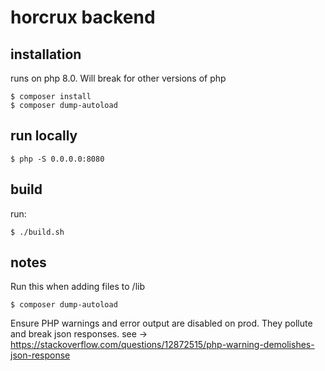 # horcrux backend

## installation

runs on php 8.0. Will break for other versions of php

```
$ composer install
$ composer dump-autoload
```

## run locally

```
$ php -S 0.0.0.0:8080
```

## build

run:
```
$ ./build.sh 
```

## notes

Run this when adding files to /lib

```
$ composer dump-autoload
```

Ensure PHP warnings and error output are disabled on prod. They pollute and break json responses.
see -> https://stackoverflow.com/questions/12872515/php-warning-demolishes-json-response
